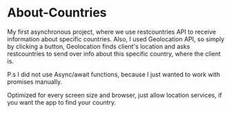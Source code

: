 # About-Countries

My first asynchronous project, where we use restcountries API
to receive information about specific countries.
Also, I used Geolocation API, so simply by clicking a button,
Geolocation finds client's location and asks restcountries to 
send over info about this specific country, where the client is.

P.s I did not use Async/await functions, because I just wanted to 
work with promises manually.

Optimized for every screen size and browser, just allow location
services, if you want the app to find your country.
